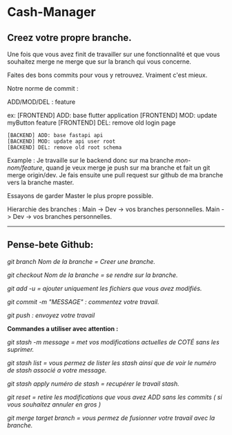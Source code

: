 # Cash-Manager

## Creez votre propre branche.

Une fois que vous avez finit de travailler sur une fonctionnalité et que vous souhaitez merge ne merge que sur la branch qui vous concerne.

Faites des bons commits pour vous y retrouvez. Vraiment c'est mieux.

Notre norme de commit : 

ADD/MOD/DEL : feature

ex: [FRONTEND] ADD: base flutter application
    [FRONTEND] MOD: update myButton feature
    [FRONTEND] DEL: remove old login page
    
    [BACKEND] ADD: base fastapi api
    [BACKEND] MOD: update api user root
    [BACKEND] DEL: remove old root schema
    

Example : Je travaille sur le backend donc sur ma branche *mon-nom/feature*, quand je veux merge je push sur ma branche et fait un git merge origin/dev. Je fais ensuite une pull request sur github de ma branche vers la branche master.

Essayons de garder Master le plus propre possible.

Hierarchie des branches : 
Main -> Dev -> vos branches personnelles.
Main -> Dev -> vos branches personnelles.



______________________________________________________________

## Pense-bete Github:

_git branch *Nom de la branche* = Creer une branche._

_git checkout *Nom de la branche* = se rendre sur la branche._

_git add -u = ajouter uniquement les fichiers que vous avez modifiés._

_git commit -m "MESSAGE" : commentez votre travail._

_git push : envoyez votre travail_

__Commandes a utiliser avec attention :__

_git stash -m *message* = met vos modifications actuelles de COTÉ sans les suprimer._

_git stash list = vous permez de lister les stash ainsi que de voir le numéro de stash associé a votre message._

_git stash apply *numéro de stash* = recupérer le travail stash._

_git reset = retire les modifications que vous avez ADD sans les commits ( si vous souhaitez annuler en gros )_

_git merge *target branch* = vous permez de fusionner votre travail avec la branche._

